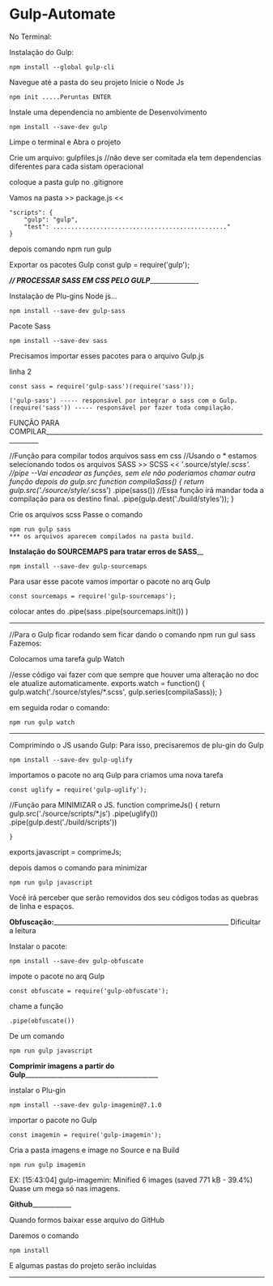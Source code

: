 # Gulp-Automate

No Terminal:

Instalação do Gulp:

    npm install --global gulp-cli

Navegue até a pasta do seu projeto
Inicie o Node Js

    npm init .....Peruntas ENTER

Instale uma dependencia no ambiente de Desenvolvimento

    npm install --save-dev gulp

Limpe o terminal e Abra o projeto


Crie um arquivo:
    gulpfiles.js //não deve ser comitada ela tem dependencias diferentes para cada sistam operacional

coloque a pasta gulp no .gitignore


Vamos na pasta >> package.js <<

    "scripts": {
        "gulp": "gulp",
        "test": ................................................"
    }

depois comando
    npm run gulp


Exportar os pacotes Gulp
    const gulp = require('gulp');


___________________//______________
_____PROCESSAR SASS EM CSS PELO GULP_________________________


Instalação de Plu-gins Node js...

    npm install --save-dev gulp-sass

Pacote Sass

    npm install --save-dev sass

Precisamos importar esses pacotes para o arquivo Gulp.js

linha 2

    const sass = require('gulp-sass')(require('sass'));

    ('gulp-sass') ----- responsável por integrar o sass com o Gulp.
    (require('sass')) ----- responsável por fazer toda compilação.


FUNÇÂO PARA COMPILAR____________________________________________________________________________


//Função para compilar todos arquivos sass em css
//Usando o * estamos selecionando todos os arquivos SASS >> SCSS << '.source/style/*.scss'.
//pipe --Vai encadear as funções, sem ele não poderiamos chamar outra função depois do gulp.src
    function compilaSass() {
        return gulp.src('./source/style/*.scss')
            .pipe(sass())
            //Essa função irá mandar toda a compilação para os destino final.
            .pipe(gulp.dest('./build/styles'));
        }
    
Crie os arquivos scss 
Passe o comando

    npm run gulp sass
    *** os arquivos aparecem compilados na pasta build.

________Instalação do SOURCEMAPS para tratar erros de SASS__________

    npm install --save-dev gulp-sourcemaps

Para usar esse pacote vamos importar o pacote no arq Gulp

    const sourcemaps = require('gulp-sourcemaps');

colocar antes do .pipe(sass
    .pipe(sourcemaps.init())
    )

_________________________________________________________________
//Para o Gulp ficar rodando sem ficar dando o comando npm run gul sass
Fazemos:

Colocamos uma tarefa gulp Watch

//esse código vai fazer com que sempre que houver uma alteração no doc ele atualize automaticamente.
    exports.watch = function() {
        gulp.watch('./source/styles/*.scss', gulp.series(compilaSass));
    }


em seguida rodar o comando:

    npm run gulp watch


________________________________________________________________________________________________________
Comprimindo o JS usando Gulp:
Para isso, precisaremos de plu-gin do Gulp

    npm install --save-dev gulp-uglify

importamos o pacote no arq Gulp para criamos uma nova tarefa 

    const uglify = require('gulp-uglify');


//Função para MINIMIZAR o JS.
    function comprimeJs() {
        return gulp.src('./source/scripts/*.js')
        .pipe(uglify())
        .pipe(gulp.dest('./build/scripts'))

    }

exports.javascript = comprimeJs;

depois damos o comando para minimizar

    npm run gulp javascript


Você irá perceber que serão removidos dos seu códigos todas as quebras de linha e espaços.


____________Obfuscação:__________________________________________________________________
Dificultar a leitura

Instalar o pacote:

    npm install --save-dev gulp-obfuscate

impote o pacote no arq Gulp 

    const obfuscate = require('gulp-obfuscate');

chame a função 

    .pipe(obfuscate())

De um comando 
    
    npm run gulp javascript


____________Comprimir imagens a partir do Gulp_____________________________________________________

instalar o Plu-gin
    
    npm install --save-dev gulp-imagemin@7.1.0

importar o pacote no Gulp

    const imagemin = require('gulp-imagemin');

Cria a pasta imagens e image no Source e na Build

    npm run gulp imagemin



EX: 
[15:43:04] gulp-imagemin: Minified 6 images (saved 771 kB - 39.4%) Quase um mega só nas imagens.

____________________Github________________________________

Quando formos baixar esse arquivo do GitHub 

Daremos o comando

    npm install 

E algumas pastas do projeto serão incluidas

_____________________________________________________________________________________
